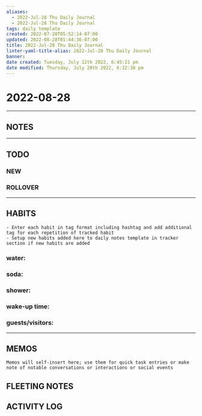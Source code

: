 ```yaml
---
aliases:
  - 2022-Jul-28 Thu Daily Journal
  - 2022-Jul-28 Thu Daily Journal
tags: daily template 
created: 2022-07-28T05:52:14-07:00
updated: 2022-08-28T01:44:36-07:00
title: 2022-Jul-28 Thu Daily Journal
linter-yaml-title-alias: 2022-Jul-28 Thu Daily Journal
banner: 
date created: Tuesday, July 12th 2022, 6:45:21 pm
date modified: Thursday, July 28th 2022, 6:32:38 pm
---
```


# 2022-08-28

---

## NOTES

---

## TODO

### NEW

### ROLLOVER

---

## HABITS

```ad-tip
- Enter each habit in tag format including hashtag and add additional tag for each repetition of tracked habit
- Setup new habits added here to daily notes template in tracker section if new habits are added 
```

### water:

### soda:

### shower:

### wake-up time:

### guests/visitors:

---

## MEMOS

```ad-tip
Memos will self-insert here; use them for quick task entries or make note of notable conversations or interactions or social events
```

## FLEETING NOTES

## ACTIVITY LOG
